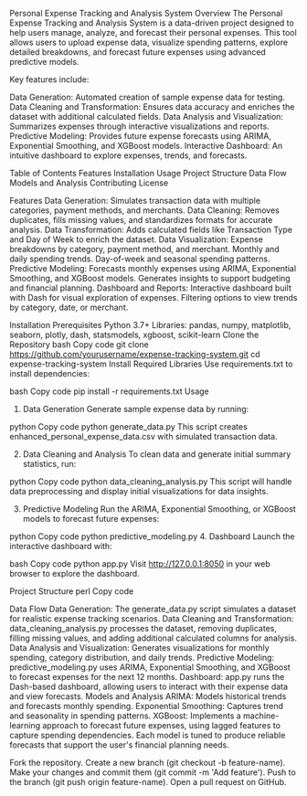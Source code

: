 Personal Expense Tracking and Analysis System
Overview
The Personal Expense Tracking and Analysis System is a data-driven project designed to help users manage, analyze, and forecast their personal expenses. This tool allows users to upload expense data,
visualize spending patterns, explore detailed breakdowns, and forecast future expenses using advanced predictive models.

Key features include:

Data Generation: Automated creation of sample expense data for testing.
Data Cleaning and Transformation: Ensures data accuracy and enriches the dataset with additional calculated fields.
Data Analysis and Visualization: Summarizes expenses through interactive visualizations and reports.
Predictive Modeling: Provides future expense forecasts using ARIMA, Exponential Smoothing, and XGBoost models.
Interactive Dashboard: An intuitive dashboard to explore expenses, trends, and forecasts.

Table of Contents
Features
Installation
Usage
Project Structure
Data Flow
Models and Analysis
Contributing
License

Features
Data Generation: Simulates transaction data with multiple categories, payment methods, and merchants.
Data Cleaning: Removes duplicates, fills missing values, and standardizes formats for accurate analysis.
Data Transformation: Adds calculated fields like Transaction Type and Day of Week to enrich the dataset.
Data Visualization:
Expense breakdowns by category, payment method, and merchant.
Monthly and daily spending trends.
Day-of-week and seasonal spending patterns.
Predictive Modeling:
Forecasts monthly expenses using ARIMA, Exponential Smoothing, and XGBoost models.
Generates insights to support budgeting and financial planning.
Dashboard and Reports:
Interactive dashboard built with Dash for visual exploration of expenses.
Filtering options to view trends by category, date, or merchant.

Installation
Prerequisites
Python 3.7+
Libraries: pandas, numpy, matplotlib, seaborn, plotly, dash, statsmodels, xgboost, scikit-learn
Clone the Repository
bash
Copy code
git clone https://github.com/yourusername/expense-tracking-system.git
cd expense-tracking-system
Install Required Libraries
Use requirements.txt to install dependencies:

bash
Copy code
pip install -r requirements.txt
Usage
1. Data Generation
Generate sample expense data by running:

python
Copy code
python generate_data.py
This script creates enhanced_personal_expense_data.csv with simulated transaction data.

2. Data Cleaning and Analysis
To clean data and generate initial summary statistics, run:

python
Copy code
python data_cleaning_analysis.py
This script will handle data preprocessing and display initial visualizations for data insights.

3. Predictive Modeling
Run the ARIMA, Exponential Smoothing, or XGBoost models to forecast future expenses:

python
Copy code
python predictive_modeling.py
4. Dashboard
Launch the interactive dashboard with:

bash
Copy code
python app.py
Visit http://127.0.0.1:8050 in your web browser to explore the dashboard.

Project Structure
perl
Copy code

Data Flow
Data Generation: The generate_data.py script simulates a dataset for realistic expense tracking scenarios.
Data Cleaning and Transformation: data_cleaning_analysis.py processes the dataset, removing duplicates, filling missing values, and adding additional calculated columns for analysis.
Data Analysis and Visualization: Generates visualizations for monthly spending, category distribution, and daily trends.
Predictive Modeling: predictive_modeling.py uses ARIMA, Exponential Smoothing, and XGBoost to forecast expenses for the next 12 months.
Dashboard: app.py runs the Dash-based dashboard, allowing users to interact with their expense data and view forecasts.
Models and Analysis
ARIMA: Models historical trends and forecasts monthly spending.
Exponential Smoothing: Captures trend and seasonality in spending patterns.
XGBoost: Implements a machine-learning approach to forecast future expenses, using lagged features to capture spending dependencies.
Each model is tuned to produce reliable forecasts that support the user's financial planning needs.


Fork the repository.
Create a new branch (git checkout -b feature-name).
Make your changes and commit them (git commit -m 'Add feature').
Push to the branch (git push origin feature-name).
Open a pull request on GitHub.
